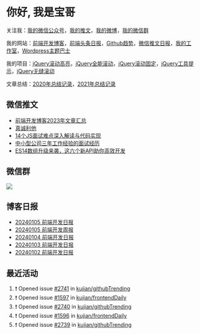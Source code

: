 
# 你好, 我是宝哥

关注我：[我的微信公众号](https://open.weixin.qq.com/qr/code?username=caibaojian_com)，[我的推文](https://weixin.qdkfweb.cn/)，[我的微博](https://weibo.com/kujian)，[我的微信群](https://qdkfweb.cn/go/weixinqun)

我的网站：[前端开发博客](https://qdkfweb.cn/)，[前端头条日报](https://toutiao.qdkfweb.cn/)，[Github趋势](https://github.qdkfweb.cn/)，[微信推文日报](https://weixin.qdkfweb.cn/)，[我的工作室](https://diy.qdkfweb.cn/)，[Wordpress主题巴士](https://wp.qdkfweb.cn/)

我的项目：[jQuery滚动高亮](https://github.com/kujian/scrollHighlight)，[jQuery全能滚动](https://github.com/kujian/power-slider)，[jQuery滚动固定](https://github.com/kujian/scrollfix)，[jQuery工具提示](https://github.com/kujian/tooltip)，[jQuery无缝滚动](http://github.com/kujian/scrollForever)

文章总结：[2020年总结记录](https://mp.weixin.qq.com/s/u0YW8BFWYLquVauhHrkSMQ)，[2021年总结记录](https://mp.weixin.qq.com/s/zMnxIpxMdDrIyuLxHRnSPw)


## 微信推文

<!-- BLOG-POST-LIST:START -->
- [前端开发博客2023年文章汇总](https://weixin.qdkfweb.cn/39076.html)
- [真诚利他](https://weixin.qdkfweb.cn/39047.html)
- [14个JS面试难点深入解读与代码实现](https://weixin.qdkfweb.cn/39046.html)
- [中小型公司三年工作经验的面试经历](https://weixin.qdkfweb.cn/39043.html)
- [ES14数组升级来袭，这六个新API助你高效开发](https://weixin.qdkfweb.cn/38904.html)
<!-- BLOG-POST-LIST:END -->

## 微信群

![](https://qdkfweb.cn/d/uploads/2023/12/wechat.png?d=2024010302)

## 博客日报

<!-- DAILY:START -->
- [20240105 前端开发日报](https://qdkfweb.cn/fe-daily-20240105.html)
- [20240105 前端开发周报](https://qdkfweb.cn/fe-weekly-20240105.html)
- [20240104 前端开发日报](https://qdkfweb.cn/fe-daily-20240104.html)
- [20240103 前端开发日报](https://qdkfweb.cn/fe-daily-20240103.html)
- [20240102 前端开发日报](https://qdkfweb.cn/fe-daily-20240102.html)
<!-- DAILY:END -->


## 最近活动

<!--START_SECTION:activity-->
1. ❗ Opened issue [#2741](https://github.com/kujian/githubTrending/issues/2741) in [kujian/githubTrending](https://github.com/kujian/githubTrending)
2. ❗ Opened issue [#1597](https://github.com/kujian/frontendDaily/issues/1597) in [kujian/frontendDaily](https://github.com/kujian/frontendDaily)
3. ❗ Opened issue [#2740](https://github.com/kujian/githubTrending/issues/2740) in [kujian/githubTrending](https://github.com/kujian/githubTrending)
4. ❗ Opened issue [#1596](https://github.com/kujian/frontendDaily/issues/1596) in [kujian/frontendDaily](https://github.com/kujian/frontendDaily)
5. ❗ Opened issue [#2739](https://github.com/kujian/githubTrending/issues/2739) in [kujian/githubTrending](https://github.com/kujian/githubTrending)
<!--END_SECTION:activity-->
